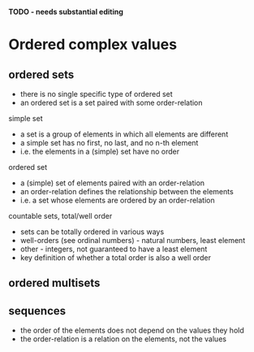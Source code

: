
**TODO - needs substantial editing**

<!-- ======================================================================= -->
# Ordered complex values

<!-- ======================================================================= -->
## ordered sets

* there is no single specific type of ordered set
* an ordered set is a set paired with some order-relation

simple set

* a set is a group of elements in which all elements are different
* a simple set has no first, no last, and no n-th element
* i.e. the elements in a (simple) set have no order

ordered set

* a (simple) set of elements paired with an order-relation
* an order-relation defines the relationship between the elements
* i.e. a set whose elements are ordered by an order-relation

countable sets, total/well order

* sets can be totally ordered in various ways
* well-orders (see ordinal numbers) - natural numbers, least element
* other - integers, not guaranteed to have a least element
* key definition of whether a total order is also a well order

<!-- ======================================================================= -->
## ordered multisets

<!-- ======================================================================= -->
## sequences

* the order of the elements does not depend on the values they hold
* the order-relation is a relation on the elements, not the values
